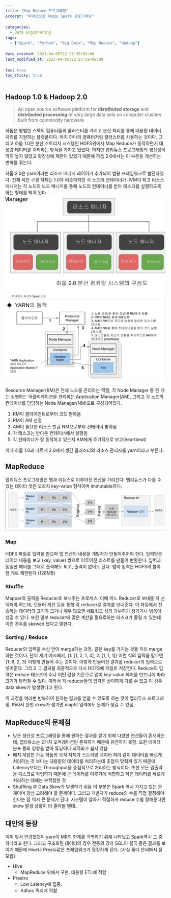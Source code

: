 ```yaml
---
title: "Map Reduce 프로그래밍"
excerpt: "파이썬으로 해보는 Spark 프로그래밍"

categories:
  - Data Enginnering
tags:
  - ["Spark", "Python", "Big Data", "Map Reduce", "Hadoop"]

date_created: 2023-04-05T22:27:35+09:00
last_modified_at: 2023-04-05T22:27:59+09:00

toc: true
toc_sticky: true
---
```


## Hadoop 1.0 & Hadoop 2.0
> An open source software platform for __distributed storage__ and __distributed processing__ of very large data sets on computer clusters built from commodity hardware

하둡은 평범한 스펙의 컴퓨터들의 클러스터를 가지고 분산 처리를 통해 대용량 데이터 처리를 지원하는 플랫폼이다. 마치 하나의 컴퓨터처럼 클러스터를 사용하는 것이다.
그리고 하둡 1.0은 분산 스토리지 시스템인 HDFS위에서 Map Reduce가 동작하면서 대용량 데이터를 처리하는 방식을 가지고 있었다. 하지만 맵리듀스 프로그래밍의 생산성이 딱히 높지 않았고 확장성에 제한이 있었기 때문에 하둡 2.0에서는 이 부분을 개선하는 변화를 겪는다.

하둡 2.0은 yarn이라는 리소스 매니저 레이어가 추가되어 범용 프레임워크로 발전하였다. 전체 적인 구성 자체는 1.0과 비슷하지만 각 노드에 컨테이너가 JVM이 되고 리소스 매니저는 각 노드의 노드 매니저를 통해 노드의 컨테이너를 받아 태스크를 실행하도록 하는 형태를 띄게 된다. 
![](/assets/img/spark%ED%94%84%EB%A1%9C%EA%B7%B8%EB%9E%98%EB%B0%8D/2023-04-05/hadoop2.png)
![](/assets/img/spark%ED%94%84%EB%A1%9C%EA%B7%B8%EB%9E%98%EB%B0%8D/2023-04-05/yarn.png)

Resource Manager(RM)은 전체 노드를 관리하는 역할, 각 Node Manager 중 한 개는 실행하는 어플리케이션을 관리하는 Application Manager(AM), 그리고 각 노드의 컨테이너를 담당하는 Node Manager(NM)으로 구성되어있다. 
1. RM이 클라이언트로부터 코드 받아옴
1. RM이 AM 선정
1. AM이 필요한 리소스 만큼 NM으로부터 컨테이너 받아옴
1. 각 태스크는 받아온 컨테이너에서 실행됨
1. 각 컨테이너가 잘 동작하고 있는지 AM에게 주기적으로 보고(heartbeat)

이때 하둡 1.0과 다르게 2.0에서 생긴 클러스터의 리소스 관리자를 yarn이라고 부른다.

## MapReduce
맵리듀스 프로그래밍은 맵과 리듀스로 이루어진 연산을 가리킨다. 맵리듀스가 다룰 수 있는 데이터 셋은 오로지 key-value 형식이며 immutable하다. 
![](/assets/img/spark%ED%94%84%EB%A1%9C%EA%B7%B8%EB%9E%98%EB%B0%8D/2023-04-05/MR.png)
 
### Map
HDFS 파일로 입력을 받으며 맵 연산의 내용을 개발자가 만들어주어야 한다. 입력받은 데이터 내용을 보고 (key, value) 쌍으로 이루어진 리스트를 만들어 반환한다.
입력과 동일한 페어를 그대로 출력해도 되고, 출력이 없어도 된다.
맵의 입력은 HDFS의 블록 한 개로 제한된다 (128MB)

### Shuffle
Mapper의 출력을 Reducer로 보내주는 프로세스. 이때 어느 Reducer로 보내줄 지 선택해야 하는데, 모듈러 계산 등을 통해 각 reducer로 결과를 보내준다. 이 과정에서 전송하는 데이터의 크기가 크거나 매우 많으면 네트워크 상의 과부하가 생기거나 병목이 생길 수 있다. 또한 일부 reducer에 많은 계산을 필요로하는 태스크가 몰릴 수 있는데 이런 경우를 skewed 됐다고 말한다.

### Sorting / Reduce
Reducer의 입력을 수신 받아 merge하는 과정. 같은 key를 가지는 것들 끼리 merge하는 것이다. 단어 세기 예시에서, {1: [1, 2, 1, 4], 2: [1, 1, 1]} 이런 식의 입력을 받으면 {1: 8, 2, 3} 이렇게 만들어 주는 것이다. 이렇게 만들어진 결과를 reducer의 입력으로 넣어준다. 그리고 그 결과를 최종적으로 다시 HDFS에 파일로 저장한다. 
Reduce의 입력은 reduce 태스크의 수나 어떤 값을 기준으로 맵이 key-value 페어를 만드냐에 따라 크기가 달라질 수 있다. 따라서 각 reducer들의 입력은 상이하게 다를 수 있고 이 경우 data skew가 발생했다고 한다.

위 과정을 여러번 반복하여 원하는 결과를 얻을 수 있도록 하는 것이 맵리듀스 프로그래밍. 따라서 한번 skew가 생기면 map의 입력에도 문제가 생길 수 있음. 

## MapReduce의 문제점
- 낮은 생산성
프로그래밍을 통해 원하는 결과를 얻기 위해 다양한 연산들이 존재하는데, 맵리듀스는 2가지 오퍼레이션만 존재하기 때문에 유연하지 못함. 또한 데이터 분포 등의 영향을 받아 튜닝이나 최적화가 쉽지 않음
- 배치 작업만 가능
하둡의 목적 자체가 스트리밍 데이터 처리 같이 데이터를 빠르게 처리하는 것 보다는 대용량의 데이터를 처리하는데 초첨이 맞춰져 있기 때문에 Latency보다는 Throughput을 중점적으로 처리하는 방식이다. 또한 모든 입출력을 디스크로 작업하기 때문에 큰 데이터를 다루기에 적합하고 작은 데이터를 빠르게 처리하는 데에는 부적합한 것
- Shuffling 후 Data Skew가 발생하기 쉬움
이 부분은 Spark 역시 가지고 있는 문제이며 항상 고려해야 할 문제이다. 그리고 개발자가 reduce의 수를 직접 결정해야 한다는 점 역시 큰 문제가 된다. 시스템이 알아서 적절하게 reduce 수를 정해준다면 skew 발생 상황이 더 줄어들 텐데..

## 대안의 등장
이미 앞서 언급했듯이 yarn이 MR의 한계를 극복하기 위해 나타났고 Spark역시 그 중 하나라고 한다. 그리고 구조화된 데이터의 경우 전통의 강자 SQL이 결국 좋은 결과를 보이기 때문에 Hive나 Presto같은 프레임워크가 등장하게 된다. (사실 둘다 안써봐서 잘 모름)

- Hive
     - MapReduce 위에서 구현. 대용량 ETL에 적합
- Prestro
    - Low Latency에 집중. 
    - Adhoc 쿼리에 적합
